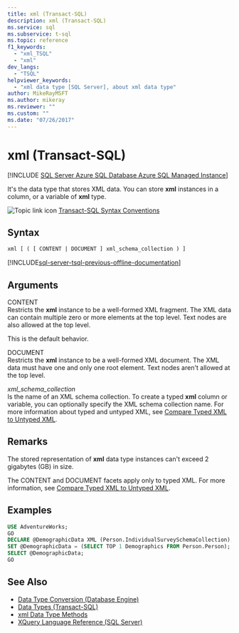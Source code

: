 ```yaml
---
title: xml (Transact-SQL)
description: xml (Transact-SQL)
ms.service: sql
ms.subservice: t-sql
ms.topic: reference
f1_keywords: 
  - "xml_TSQL"
  - "xml"
dev_langs: 
  - "TSQL"
helpviewer_keywords: 
  - "xml data type [SQL Server], about xml data type"
author: MikeRayMSFT
ms.author: mikeray
ms.reviewer: ""
ms.custom: ""
ms.date: "07/26/2017"
---
```


# xml (Transact-SQL)

[!INCLUDE [SQL Server Azure SQL Database Azure SQL Managed Instance](../../includes/applies-to-version/sql-asdb-asdbmi.md)]

It's the data type that stores XML data. You can store **xml** instances in a column, or a variable of **xml** type.  
  
![Topic link icon](../../database-engine/configure-windows/media/topic-link.gif "Topic link icon") [Transact-SQL Syntax Conventions](../../t-sql/language-elements/transact-sql-syntax-conventions-transact-sql.md)  
  
## Syntax  
  
```sql
xml [ ( [ CONTENT | DOCUMENT ] xml_schema_collection ) ]
```  
  
[!INCLUDE[sql-server-tsql-previous-offline-documentation](../../includes/sql-server-tsql-previous-offline-documentation.md)]

## Arguments

CONTENT  
Restricts the **xml** instance to be a well-formed XML fragment. The XML data can contain multiple zero or more elements at the top level. Text nodes are also allowed at the top level.  
  
This is the default behavior.  
  
DOCUMENT  
Restricts the **xml** instance to be a well-formed XML document. The XML data must have one and only one root element. Text nodes aren't allowed at the top level.  
  
*xml_schema_collection*  
Is the name of an XML schema collection. To create a typed **xml** column or variable, you can optionally specify the XML schema collection name. For more information about typed and untyped XML, see [Compare Typed XML to Untyped XML](../../relational-databases/xml/compare-typed-xml-to-untyped-xml.md).  
  
## Remarks

The stored representation of **xml** data type instances can't exceed 2 gigabytes (GB) in size.  
  
The CONTENT and DOCUMENT facets apply only to typed XML. For more information, see [Compare Typed XML to Untyped XML](../../relational-databases/xml/compare-typed-xml-to-untyped-xml.md).  
  
## Examples  
  
```sql
USE AdventureWorks;  
GO  
DECLARE @DemographicData XML (Person.IndividualSurveySchemaCollection);  
SET @DemographicData = (SELECT TOP 1 Demographics FROM Person.Person);  
SELECT @DemographicData;  
GO  
```  
  
## See Also

- [Data Type Conversion &#40;Database Engine&#41;](../../t-sql/data-types/data-type-conversion-database-engine.md)
- [Data Types &#40;Transact-SQL&#41;](../../t-sql/data-types/data-types-transact-sql.md)
- [xml Data Type Methods](../../t-sql/xml/xml-data-type-methods.md)
- [XQuery Language Reference &#40;SQL Server&#41;](../../xquery/xquery-language-reference-sql-server.md)